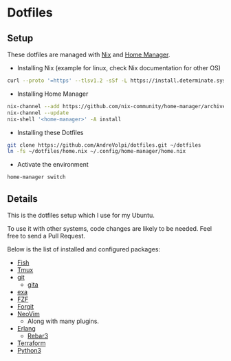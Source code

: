 # Dotfiles

## Setup

These dotfiles are managed with [Nix](https://nixos.org/) and [Home Manager](https://github.com/nix-community/home-manager).

- Installing Nix (example for linux, check Nix documentation for other OS)
```sh
curl --proto '=https' --tlsv1.2 -sSf -L https://install.determinate.systems/nix | sh -s -- install
```

- Installing Home Manager
```sh
nix-channel --add https://github.com/nix-community/home-manager/archive/master.tar.gz home-manager
nix-channel --update
nix-shell '<home-manager>' -A install
```

- Installing these Dotfiles
```sh
git clone https://github.com/AndreVolpi/dotfiles.git ~/dotfiles
ln -fs ~/dotfiles/home.nix ~/.config/home-manager/home.nix
```

- Activate the environment
```sh
home-manager switch
```

## Details

This is the dotfiles setup which I use for my Ubuntu.

To use it with other systems, code changes are likely to be needed. Feel free to send a Pull Request.

Below is the list of installed and configured packages:

- [Fish](https://fishshell.com)
- [Tmux](https://github.com/tmux/tmux)
- [git](https://git-scm.com/)
  - [gita](https://github.com/nosarthur/gita)
- [exa](https://the.exa.website)
- [FZF](https://github.com/junegunn/fzf)
- [Forgit](https://github.com/wfxr/forgit)
- [NeoVim](http://neovim.io/)
  - Along with many plugins.
- [Erlang](https://www.erlang.org)
  - [Rebar3](https://github.com/erlang/rebar3)
- [Terraform](https://www.terraform.io/)
- [Python3](https://www.python.org/)
